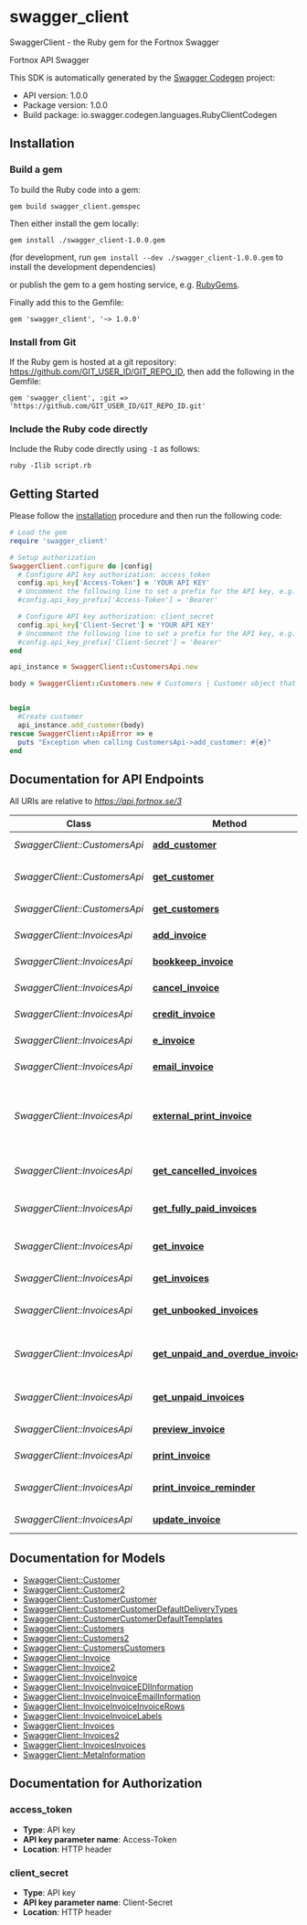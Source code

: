 # swagger_client

SwaggerClient - the Ruby gem for the Fortnox Swagger

Fortnox API Swagger

This SDK is automatically generated by the [Swagger Codegen](https://github.com/swagger-api/swagger-codegen) project:

- API version: 1.0.0
- Package version: 1.0.0
- Build package: io.swagger.codegen.languages.RubyClientCodegen

## Installation

### Build a gem

To build the Ruby code into a gem:

```shell
gem build swagger_client.gemspec
```

Then either install the gem locally:

```shell
gem install ./swagger_client-1.0.0.gem
```
(for development, run `gem install --dev ./swagger_client-1.0.0.gem` to install the development dependencies)

or publish the gem to a gem hosting service, e.g. [RubyGems](https://rubygems.org/).

Finally add this to the Gemfile:

    gem 'swagger_client', '~> 1.0.0'

### Install from Git

If the Ruby gem is hosted at a git repository: https://github.com/GIT_USER_ID/GIT_REPO_ID, then add the following in the Gemfile:

    gem 'swagger_client', :git => 'https://github.com/GIT_USER_ID/GIT_REPO_ID.git'

### Include the Ruby code directly

Include the Ruby code directly using `-I` as follows:

```shell
ruby -Ilib script.rb
```

## Getting Started

Please follow the [installation](#installation) procedure and then run the following code:
```ruby
# Load the gem
require 'swagger_client'

# Setup authorization
SwaggerClient.configure do |config|
  # Configure API key authorization: access_token
  config.api_key['Access-Token'] = 'YOUR API KEY'
  # Uncomment the following line to set a prefix for the API key, e.g. 'Bearer' (defaults to nil)
  #config.api_key_prefix['Access-Token'] = 'Bearer'

  # Configure API key authorization: client_secret
  config.api_key['Client-Secret'] = 'YOUR API KEY'
  # Uncomment the following line to set a prefix for the API key, e.g. 'Bearer' (defaults to nil)
  #config.api_key_prefix['Client-Secret'] = 'Bearer'
end

api_instance = SwaggerClient::CustomersApi.new

body = SwaggerClient::Customers.new # Customers | Customer object that needs to be added


begin
  #Create customer
  api_instance.add_customer(body)
rescue SwaggerClient::ApiError => e
  puts "Exception when calling CustomersApi->add_customer: #{e}"
end

```

## Documentation for API Endpoints

All URIs are relative to *https://api.fortnox.se/3*

Class | Method | HTTP request | Description
------------ | ------------- | ------------- | -------------
*SwaggerClient::CustomersApi* | [**add_customer**](docs/CustomersApi.md#add_customer) | **POST** /customers | Create customer
*SwaggerClient::CustomersApi* | [**get_customer**](docs/CustomersApi.md#get_customer) | **GET** /customers/{customerId} | Get customer by Id
*SwaggerClient::CustomersApi* | [**get_customers**](docs/CustomersApi.md#get_customers) | **GET** /customers | Get all customers
*SwaggerClient::InvoicesApi* | [**add_invoice**](docs/InvoicesApi.md#add_invoice) | **POST** /invoices | Add an invoice
*SwaggerClient::InvoicesApi* | [**bookkeep_invoice**](docs/InvoicesApi.md#bookkeep_invoice) | **PUT** /invoices/{documentNumber}/bookkeep | Bookkeep an invoice
*SwaggerClient::InvoicesApi* | [**cancel_invoice**](docs/InvoicesApi.md#cancel_invoice) | **PUT** /invoices/{documentNumber}/cancel | Cancel an invoice
*SwaggerClient::InvoicesApi* | [**credit_invoice**](docs/InvoicesApi.md#credit_invoice) | **PUT** /invoices/{documentNumber}/credit | Credit an invoice
*SwaggerClient::InvoicesApi* | [**e_invoice**](docs/InvoicesApi.md#e_invoice) | **GET** /invoices/{documentNumber}/einvoice | Send an e-invoice
*SwaggerClient::InvoicesApi* | [**email_invoice**](docs/InvoicesApi.md#email_invoice) | **GET** /invoices/{documentNumber}/email | Email an invoice
*SwaggerClient::InvoicesApi* | [**external_print_invoice**](docs/InvoicesApi.md#external_print_invoice) | **PUT** /invoices/{documentNumber}/externalprint | Mark invoice as 'Sent' without generating a PDF
*SwaggerClient::InvoicesApi* | [**get_cancelled_invoices**](docs/InvoicesApi.md#get_cancelled_invoices) | **GET** /invoices/?filter&#x3D;cancelled | Get all cancelled invoices
*SwaggerClient::InvoicesApi* | [**get_fully_paid_invoices**](docs/InvoicesApi.md#get_fully_paid_invoices) | **GET** /invoices/?filter&#x3D;fullypaid | Get all fully paid invoices
*SwaggerClient::InvoicesApi* | [**get_invoice**](docs/InvoicesApi.md#get_invoice) | **GET** /invoices/{documentNumber} | Get a specific invoice
*SwaggerClient::InvoicesApi* | [**get_invoices**](docs/InvoicesApi.md#get_invoices) | **GET** /invoices | Get all invoices
*SwaggerClient::InvoicesApi* | [**get_unbooked_invoices**](docs/InvoicesApi.md#get_unbooked_invoices) | **GET** /invoices/?filter&#x3D;unbooked | Get all unbooked invoices
*SwaggerClient::InvoicesApi* | [**get_unpaid_and_overdue_invoices**](docs/InvoicesApi.md#get_unpaid_and_overdue_invoices) | **GET** /invoices/?filter&#x3D;unpaidoverdue | Get all unpaid and overdue invoices
*SwaggerClient::InvoicesApi* | [**get_unpaid_invoices**](docs/InvoicesApi.md#get_unpaid_invoices) | **GET** /invoices/?filter&#x3D;unpaid | Get all unpaid invoices
*SwaggerClient::InvoicesApi* | [**preview_invoice**](docs/InvoicesApi.md#preview_invoice) | **GET** /invoices/{documentNumber}/preview | Preview an invoice
*SwaggerClient::InvoicesApi* | [**print_invoice**](docs/InvoicesApi.md#print_invoice) | **GET** /invoices/{documentNumber}/print | Print an invoice
*SwaggerClient::InvoicesApi* | [**print_invoice_reminder**](docs/InvoicesApi.md#print_invoice_reminder) | **GET** /invoices/{documentNumber}/printreminder | Print an invoice reminder
*SwaggerClient::InvoicesApi* | [**update_invoice**](docs/InvoicesApi.md#update_invoice) | **PUT** /invoices | Update invoice


## Documentation for Models

 - [SwaggerClient::Customer](docs/Customer.md)
 - [SwaggerClient::Customer2](docs/Customer2.md)
 - [SwaggerClient::CustomerCustomer](docs/CustomerCustomer.md)
 - [SwaggerClient::CustomerCustomerDefaultDeliveryTypes](docs/CustomerCustomerDefaultDeliveryTypes.md)
 - [SwaggerClient::CustomerCustomerDefaultTemplates](docs/CustomerCustomerDefaultTemplates.md)
 - [SwaggerClient::Customers](docs/Customers.md)
 - [SwaggerClient::Customers2](docs/Customers2.md)
 - [SwaggerClient::CustomersCustomers](docs/CustomersCustomers.md)
 - [SwaggerClient::Invoice](docs/Invoice.md)
 - [SwaggerClient::Invoice2](docs/Invoice2.md)
 - [SwaggerClient::InvoiceInvoice](docs/InvoiceInvoice.md)
 - [SwaggerClient::InvoiceInvoiceEDIInformation](docs/InvoiceInvoiceEDIInformation.md)
 - [SwaggerClient::InvoiceInvoiceEmailInformation](docs/InvoiceInvoiceEmailInformation.md)
 - [SwaggerClient::InvoiceInvoiceInvoiceRows](docs/InvoiceInvoiceInvoiceRows.md)
 - [SwaggerClient::InvoiceInvoiceLabels](docs/InvoiceInvoiceLabels.md)
 - [SwaggerClient::Invoices](docs/Invoices.md)
 - [SwaggerClient::Invoices2](docs/Invoices2.md)
 - [SwaggerClient::InvoicesInvoices](docs/InvoicesInvoices.md)
 - [SwaggerClient::MetaInformation](docs/MetaInformation.md)


## Documentation for Authorization


### access_token

- **Type**: API key
- **API key parameter name**: Access-Token
- **Location**: HTTP header

### client_secret

- **Type**: API key
- **API key parameter name**: Client-Secret
- **Location**: HTTP header

